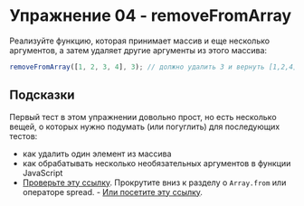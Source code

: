 # Упражнение 04 - removeFromArray

Реализуйте функцию, которая принимает массив и еще несколько аргументов, а затем удаляет другие аргументы из этого массива:

```javascript
removeFromArray([1, 2, 3, 4], 3); // должно удалить 3 и вернуть [1,2,4]
```

## Подсказки

Первый тест в этом упражнении довольно прост, но есть несколько вещей, о которых нужно подумать (или погуглить) для последующих тестов:

- как удалить один элемент из массива
- как обрабатывать несколько необязательных аргументов в функции JavaScript
- [Проверьте эту ссылку](https://developer.mozilla.org/en-US/docs/Web/JavaScript/Reference/Functions/arguments). Прокрутите вниз к разделу о `Array.from` или операторе spread. - [Или посетите эту ссылку](https://developer.mozilla.org/en-US/docs/Web/JavaScript/Reference/Functions/rest_parameters).
